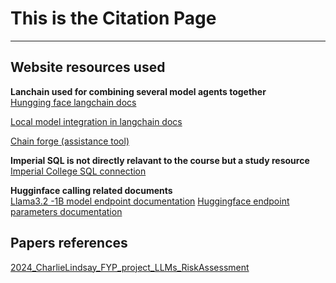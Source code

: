# This is the Citation Page

---

## Website resources used

**Lanchain used for combining several model agents together**\
[Hungging face langchain docs](https://python.langchain.com/docs/integrations/llms/huggingface_pipelines/)

[Local model integration in langchain docs](https://medium.com/@garysvenson09/how-to-load-local-models-in-langchain-for-your-projects-596e3dff32be)

[Chain forge (assistance tool)](https://www.chainforge.ai/)

**Imperial SQL is not directly relavant to the course but a study resource**\
[Imperial College SQL connection](https://github.com/ImperialCollegeLondon/learning-analytics/blob/main/lambdaFeedback/Tosin/SQL_connections.py)

**Hugginface calling related documents**\
[Llama3.2 -1B model endpoint documentation](https://huggingface.co/docs/api-inference/tasks/text-generation)
[Huggingface endpoint parameters documentation](https://api.python.langchain.com/en/latest/huggingface/llms/langchain_huggingface.llms.huggingface_endpoint.HuggingFaceEndpoint.html?utm_source=chatgpt.com)
## Papers references
[2024_CharlieLindsay_FYP_project_LLMs_RiskAssessment](https://imperiallondon.sharepoint.com/:b:/r/sites/Softwareformathslearning-2021development-ME/Shared%20Documents/General/StudentProjects/2024_CharlieLindsay_FYP_project_LLMs_RiskAssessment.pdf?csf=1&web=1&e=oTTHvQ)
